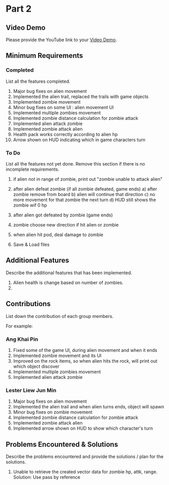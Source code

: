 # Part 2

## Video Demo

Please provide the YouTube link to your [Video Demo](https://youtube.com).

## Minimum Requirements

### Completed

List all the features completed.

1. Major bug fixes on alien movement
2. Implemented the alien trail, replaced the trails with game objects
3. Implemented zombie movement
4. Minor bug fixes on some UI : alien movement UI
5. Implemented multiple zombies movement
6. Implemented zombie distance calculation for zombie attack
7. Implemented alien attack zombie
8. Implemented zombie attack alien
9. Health pack works correctly according to alien hp
10. Arrow shown on HUD indicating which in game characters turn

### To Do

List all the features not yet done. Remove this section if there is no incomplete requirements.

1. if alien not in range of zombie, print out "zombie unable to attack alien"
2. after alien defeat zombie (if all zombie defeated, game ends)
a) after zombie remove from board
b) alien will continue that direction
c) no more movement for that zombie the next turn
d) HUD still shows the zombie wif 0 hp

3. after alien got defeated by zombie (game ends)
4. zombie choose new direction if hit alien or zombie
5. when alien hit pod, deal damage to zombie
6. Save & Load files


## Additional Features

Describe the additional features that has been implemented.

1. Alien health is change based on number of zombies.
2. 

## Contributions

List down the contribution of each group members.

For example:

### Ang Khai Pin

1. Fixed some of the game UI, during alien movement and when it ends
2. Implemented zombie movement and its UI
3. Improved on the rock items, so when alien hits the rock, will print out which object discover
4. Implemented multiple zombies movement
5. Implemented alien attack zombie

### Lester Liew Jun Min

1. Major bug fixes on alien movement
2. Implemented the alien trail and when alien turns ends, object will spawn
3. Minor bug fixes on zombie movement
4. Implemented zombie distance calculation for zombie attack
5. Implemented zombie attack alien
6. Implemented arrow shown on HUD to show which character's turn

## Problems Encountered & Solutions

Describe the problems encountered and provide the solutions / plan for the solutions.

1. Unable to retrieve the created vector data for zombie hp, attk, range. Solution: Use pass by reference
